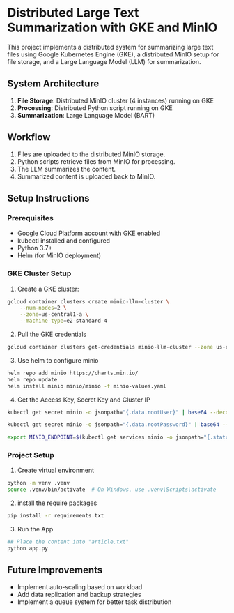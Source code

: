 
# Distributed Large Text Summarization with GKE and MinIO

This project implements a distributed system for summarizing large text files using Google Kubernetes Engine (GKE), a distributed MinIO setup for file storage, and a Large Language Model (LLM) for summarization.

## System Architecture

1. **File Storage**: Distributed MinIO cluster (4 instances) running on GKE
2. **Processing**: Distributed Python script running on GKE
3. **Summarization**: Large Language Model (BART)

## Workflow

1. Files are uploaded to the distributed MinIO storage.
2. Python scripts retrieve files from MinIO for processing.
3. The LLM summarizes the content.
4. Summarized content is uploaded back to MinIO.

## Setup Instructions

### Prerequisites

- Google Cloud Platform account with GKE enabled
- kubectl installed and configured
- Python 3.7+
- Helm (for MinIO deployment)

### GKE Cluster Setup

1. Create a GKE cluster: 
```sh
gcloud container clusters create minio-llm-cluster \
    --num-nodes=2 \
    --zone=us-central1-a \
    --machine-type=e2-standard-4
```

2. Pull the GKE credentials
```sh
gcloud container clusters get-credentials minio-llm-cluster --zone us-central1-a
```

3. Use helm to configure minio

```sh
helm repo add minio https://charts.min.io/
helm repo update
helm install minio minio/minio -f minio-values.yaml
```

4. Get the Access Key, Secret Key and Cluster IP
```sh
kubectl get secret minio -o jsonpath="{.data.rootUser}" | base64 --decode

kubectl get secret minio -o jsonpath="{.data.rootPassword}" | base64 --decode

export MINIO_ENDPOINT=$(kubectl get services minio -o jsonpath="{.status.loadBalancer.ingress[0].ip}")
```

### Project Setup

1. Create virtual environment
```sh
python -m venv .venv
source .venv/bin/activate  # On Windows, use .venv\Scripts\activate
```

2. install the require packages

```sh
pip install -r requirements.txt
```

3. Run the App
```sh
## Place the content into "article.txt"
python app.py
```

## Future Improvements

- Implement auto-scaling based on workload
- Add data replication and backup strategies
- Implement a queue system for better task distribution